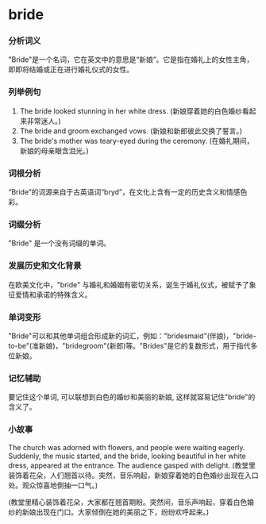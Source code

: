 # bride

### 分析词义

  

"Bride"是一个名词，它在英文中的意思是“新娘”。它是指在婚礼上的女性主角，即即将结婚或正在进行婚礼仪式的女性。

  

### 列举例句

  

1.  The bride looked stunning in her white dress. (新娘穿着她的白色婚纱看起来非常迷人。)
2.  The bride and groom exchanged vows. (新娘和新郎彼此交换了誓言。)
3.  The bride's mother was teary-eyed during the ceremony. (在婚礼期间，新娘的母亲眼含泪光。)

  

### 词根分析

  

“Bride”的词源来自于古英语词“bryd”，在文化上含有一定的历史含义和情感色彩。

  

### 词缀分析

  

"Bride" 是一个没有词缀的单词。

  

### 发展历史和文化背景

  

在欧美文化中，"bride" 与婚礼和婚姻有密切关系，诞生于婚礼仪式，被赋予了象征爱情和承诺的特殊含义。

  

### 单词变形

  

"Bride"可以和其他单词组合形成新的词汇，例如："bridesmaid"(伴娘)，"bride-to-be"(准新娘)，"bridegroom"(新郎)等。"Brides"是它的复数形式，用于指代多位新娘。

  

### 记忆辅助

  

要记住这个单词, 可以联想到白色的婚纱和美丽的新娘, 这样就容易记住"bride"的含义了。

  

### 小故事

  

The church was adorned with flowers, and people were waiting eagerly. Suddenly, the music started, and the bride, looking beautiful in her white dress, appeared at the entrance. The audience gasped with delight. (教堂里装饰着花朵，人们翘首以待。突然，音乐响起，新娘穿着她的白色婚纱出现在入口处。观众惊喜地倒抽一口气。)

  

(教堂里精心装饰着花朵，大家都在翘首期盼。突然间，音乐声响起，穿着白色婚纱的新娘出现在门口。大家倾倒在她的美丽之下，纷纷欢呼起来。)
